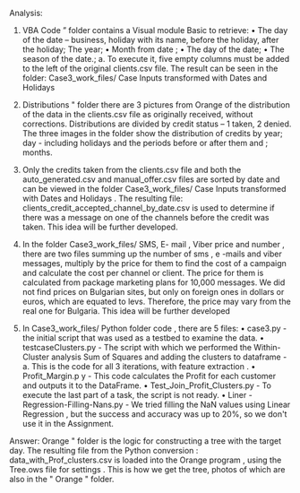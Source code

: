 Analysis:
1.	VBA Code ” folder contains a Visual module Basic to retrieve:
•	The day of the date – business, holiday with its name, before the holiday, after the holiday; The year;
•	Month from date ;
•	The day of the date;
•	The season of the date.;
a.	To execute it, five empty columns must be added to the left of the original clients.csv file. The result can be seen in the folder: Case3_work_files/ Case Inputs transformed with Dates and Holidays


2.	Distributions " folder there are 3 pictures from Orange of the distribution of the data in the clients.csv file as originally received, without corrections. Distributions are divided by credit status – 1 taken, 2 denied. The three images in the folder show the distribution of credits by year; day - including holidays and the periods before or after them and ; months.


3.	Only the credits taken from the clients.csv file and both the auto_generated.csv and manual_offer.csv files are sorted by date and can be viewed in the folder Case3_work_files/ Case Inputs transformed with Dates and Holidays . The resulting file: clients_credit_accepted_channel_by_date.csv is used to determine if there was a message on one of the channels before the credit was taken. This idea will be further developed.

4.	In the folder Case3_work_files/ SMS, E- mail , Viber price and number , there are two files summing up the number of sms , e -mails and viber messages, multiply by the price for them to find the cost of a campaign and calculate the cost per channel or client. The price for them is calculated from package marketing plans for 10,000 messages. We did not find prices on Bulgarian sites, but only on foreign ones in dollars or euros, which are equated to levs. Therefore, the price may vary from the real one for Bulgaria. This idea will be further developed

5.	In Case3_work_files/ Python folder code , there are 5 files:
•	case3.py - the initial script that was used as a testbed to examine the data.
•	testcaseClusters.py - The script with which we performed the Within-Cluster analysis Sum of Squares and adding the clusters to dataframe -a. This is the code for all 3 iterations, with feature extraction .
•	Profit_Margin.p y - This code calculates the Profit for each customer and outputs it to the DataFrame.
•	Test_Join_Profit_Clusters.py - To execute the last part of a task, the script is not ready. 
•	Liner - Regression-Filling-Nans.py - We tried filling the NaN values using Linear Regression , but the success and accuracy was up to 20%, so we don't use it in the Assignment.

Answer:
Orange " folder is the logic for constructing a tree with the target day. The resulting file from the Python conversion : data_with_Prof_clusters.csv is loaded into the Orange program , using the Tree.ows file for settings . This is how we get the tree, photos of which are also in the " Orange " folder.


